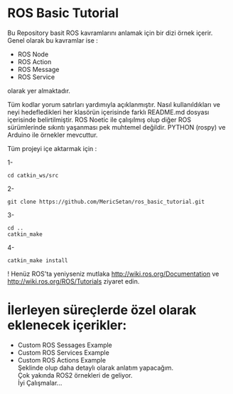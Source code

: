 # ROS Basic Tutorial

   Bu Repository basit ROS kavramlarını anlamak için bir dizi örnek içerir. Genel olarak bu kavramlar ise :

  * ROS Node
  * ROS Action
  * ROS Message
  * ROS Service
  
  olarak yer almaktadır.
 
 
  Tüm kodlar yorum satırları yardımıyla açıklanmıştır. Nasıl kullanıldıkları ve neyi hedefledikleri her klasörün içerisinde farklı README.md dosyası
içerisinde belirtilmiştir. ROS Noetic ile çalışılmış olup diğer ROS sürümlerinde sıkıntı yaşanması pek muhtemel değildir. PYTHON (rospy) ve Arduino ile 
örnekler mevcuttur.

  Tüm projeyi içe aktarmak için : 
  
  1- 
  ```
  cd catkin_ws/src
  ```   
  
  2- 
  ```
  git clone https://github.com/MericSetan/ros_basic_tutorial.git
  ```
  
  3- 
  ```
  cd ..        
  catkin_make
  ```
  
  4-
  ```
  catkin_make install
  ```
  
  ! Henüz ROS'ta yeniyseniz mutlaka  http://wiki.ros.org/Documentation ve http://wiki.ros.org/ROS/Tutorials ziyaret edin.
  
  
  # İlerleyen süreçlerde özel olarak eklenecek içerikler:
  * Custom ROS Sessages Example
  * Custom ROS Services Example
  * Custom ROS Actions Example
<br/>Şeklinde olup daha detaylı olarak anlatım yapacağım. 
<br/> Çok yakında ROS2 örnekleri de geliyor.
<br/>İyi Çalışmalar... 
  
